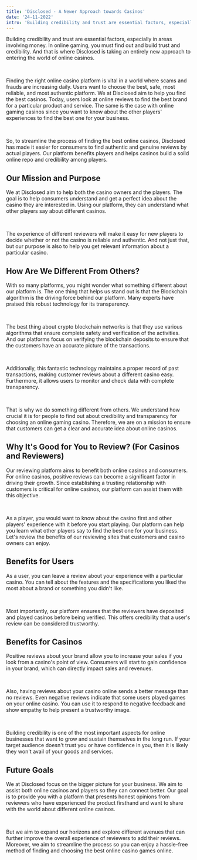 ```yaml
---
title: 'Disclosed - A Newer Approach towards Casinos'
date: '24-11-2022'
intro: 'Building credibility and trust are essential factors, especially in areas involving money. In online gaming, you must find out and build trust and credibility. And that is where Disclosed is taking an entirely new approach to entering the world of online casinos.'
---
```


Building credibility and trust are essential factors, especially in areas involving money. In online gaming, you must find out and build trust and credibility. And that is where Disclosed is taking an entirely new approach to entering the world of online casinos. 

&nbsp;

Finding the right online casino platform is vital in a world where scams and frauds are increasing daily. Users want to choose the best, safe, most reliable, and most authentic platform. We at Disclosed aim to help you find the best casinos. 
Today, users look at online reviews to find the best brand for a particular product and service. The same is the case with online gaming casinos since you want to know about the other players' experiences to find the best one for your business. 

&nbsp;

So, to streamline the process of finding the best online casinos, Disclosed has made it easier for consumers to find authentic and genuine reviews by actual players. Our platform benefits players and helps casinos build a solid online repo and credibility among players. 

## Our Mission and Purpose

We at Disclosed aim to help both the casino owners and the players. The goal is to help consumers understand and get a perfect idea about the casino they are interested in. Using our platform, they can understand what other players say about different casinos. 

&nbsp;

The experience of different reviewers will make it easy for new players to decide whether or not the casino is reliable and authentic. And not just that, but our purpose is also to help you get relevant information about a particular casino.

## How Are We Different From Others?

With so many platforms, you might wonder what something different about our platform is. The one thing that helps us stand out is that the Blockchain algorithm is the driving force behind our platform. Many experts have praised this robust technology for its transparency. 

&nbsp;

The best thing about crypto blockchain networks is that they use various algorithms that ensure complete safety and verification of the activities. And our platforms focus on verifying the blockchain deposits to ensure that the customers have an accurate picture of the transactions. 

&nbsp;

Additionally, this fantastic technology maintains a proper record of past transactions, making customer reviews about a different casino easy. Furthermore, it allows users to monitor and check data with complete transparency.

&nbsp;

That is why we do something different from others. We understand how crucial it is for people to find out about credibility and transparency for choosing an online gaming casino. Therefore, we are on a mission to ensure that customers can get a clear and accurate idea about online casinos. 

## Why It's Good for You to Review? (For Casinos and Reviewers)

Our reviewing platform aims to benefit both online casinos and consumers. For online casinos, positive reviews can become a significant factor in driving their growth. Since establishing a trusting relationship with customers is critical for online casinos, our platform can assist them with this objective. 

&nbsp;

As a player, you would want to know about the casino first and other players' experience with it before you start playing. Our platform can help you learn what other players say to find the best one for your business. Let's review the benefits of our reviewing sites that customers and casino owners can enjoy.  

## Benefits for Users 

As a user, you can leave a review about your experience with a particular casino. You can tell about the features and the specifications you liked the most about a brand or something you didn't like. 

&nbsp;

Most importantly, our platform ensures that the reviewers have deposited and played casinos before being verified. This offers credibility that a user's review can be considered trustworthy.

## Benefits for Casinos

Positive reviews about your brand allow you to increase your sales if you look from a casino's point of view. Consumers will start to gain confidence in your brand, which can directly impact sales and revenues. 

&nbsp;

Also, having reviews about your casino online sends a better message than no reviews. Even negative reviews indicate that some users played games on your online casino. You can use it to respond to negative feedback and show empathy to help present a trustworthy image.

&nbsp;

Building credibility is one of the most important aspects for online businesses that want to grow and sustain themselves in the long run. If your target audience doesn't trust you or have confidence in you, then it is likely they won't avail of your goods and services.

## Future Goals

We at Disclosed focus on the bigger picture for your business. We aim to assist both online casinos and players so they can connect better. Our goal is to provide you with a platform that presents honest opinions from reviewers who have experienced the product firsthand and want to share with the world about different online casinos. 

&nbsp;

But we aim to expand our horizons and explore different avenues that can further improve the overall experience of reviewers to add their reviews. Moreover, we aim to streamline the process so you can enjoy a hassle-free method of finding and choosing the best online casino games online. 
